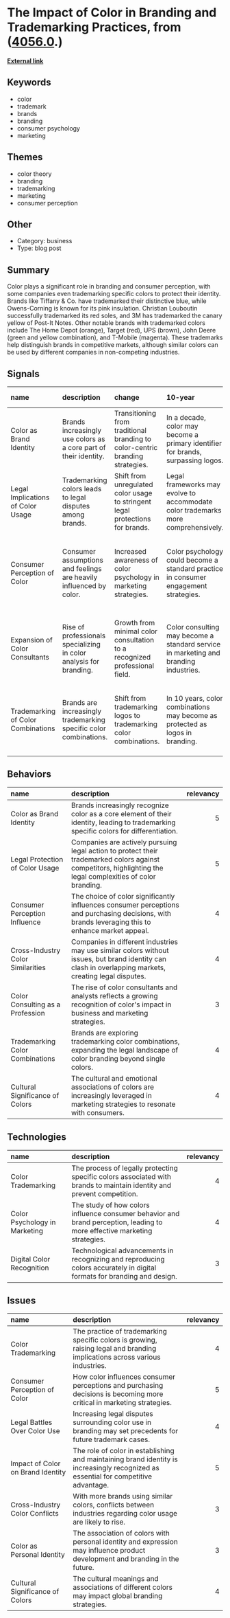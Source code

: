 # __The Impact of Color in Branding and Trademarking Practices__, from ([4056.0](https://kghosh.substack.com/p/4056.0).)

__[External link](https://www.shutterstock.com/blog/9-brands-trademarked-color?utm_source=substack&utm_medium=email)__



## Keywords

* color
* trademark
* brands
* branding
* consumer psychology
* marketing

## Themes

* color theory
* branding
* trademarking
* marketing
* consumer perception

## Other

* Category: business
* Type: blog post

## Summary

Color plays a significant role in branding and consumer perception, with some companies even trademarking specific colors to protect their identity. Brands like Tiffany & Co. have trademarked their distinctive blue, while Owens-Corning is known for its pink insulation. Christian Louboutin successfully trademarked its red soles, and 3M has trademarked the canary yellow of Post-It Notes. Other notable brands with trademarked colors include The Home Depot (orange), Target (red), UPS (brown), John Deere (green and yellow combination), and T-Mobile (magenta). These trademarks help distinguish brands in competitive markets, although similar colors can be used by different companies in non-competing industries.

## Signals

| name                               | description                                                        | change                                                                        | 10-year                                                                              | driving-force                                                                     |   relevancy |
|:-----------------------------------|:-------------------------------------------------------------------|:------------------------------------------------------------------------------|:-------------------------------------------------------------------------------------|:----------------------------------------------------------------------------------|------------:|
| Color as Brand Identity            | Brands increasingly use colors as a core part of their identity.   | Transitioning from traditional branding to color-centric branding strategies. | In a decade, color may become a primary identifier for brands, surpassing logos.     | The growing importance of visual identity in a digital marketplace.               |           4 |
| Legal Implications of Color Usage  | Trademarking colors leads to legal disputes among brands.          | Shift from unregulated color usage to stringent legal protections for brands. | Legal frameworks may evolve to accommodate color trademarks more comprehensively.    | The desire for brands to protect their unique identity and market position.       |           4 |
| Consumer Perception of Color       | Consumer assumptions and feelings are heavily influenced by color. | Increased awareness of color psychology in marketing strategies.              | Color psychology could become a standard practice in consumer engagement strategies. | The need for brands to connect emotionally with consumers through visual stimuli. |           3 |
| Expansion of Color Consultants     | Rise of professionals specializing in color analysis for branding. | Growth from minimal color consultation to a recognized professional field.    | Color consulting may become a standard service in marketing and branding industries. | The complexity of color psychology and branding in competitive markets.           |           3 |
| Trademarking of Color Combinations | Brands are increasingly trademarking specific color combinations.  | Shift from trademarking logos to trademarking color combinations.             | In 10 years, color combinations may become as protected as logos in branding.        | The increasing need for brands to distinguish themselves in crowded markets.      |           4 |

## Behaviors

| name                              | description                                                                                                                                                  |   relevancy |
|:----------------------------------|:-------------------------------------------------------------------------------------------------------------------------------------------------------------|------------:|
| Color as Brand Identity           | Brands increasingly recognize color as a core element of their identity, leading to trademarking specific colors for differentiation.                        |           5 |
| Legal Protection of Color Usage   | Companies are actively pursuing legal action to protect their trademarked colors against competitors, highlighting the legal complexities of color branding. |           5 |
| Consumer Perception Influence     | The choice of color significantly influences consumer perceptions and purchasing decisions, with brands leveraging this to enhance market appeal.            |           4 |
| Cross-Industry Color Similarities | Companies in different industries may use similar colors without issues, but brand identity can clash in overlapping markets, creating legal disputes.       |           4 |
| Color Consulting as a Profession  | The rise of color consultants and analysts reflects a growing recognition of color's impact in business and marketing strategies.                            |           3 |
| Trademarking Color Combinations   | Brands are exploring trademarking color combinations, expanding the legal landscape of color branding beyond single colors.                                  |           4 |
| Cultural Significance of Colors   | The cultural and emotional associations of colors are increasingly leveraged in marketing strategies to resonate with consumers.                             |           4 |

## Technologies

| name                          | description                                                                                                               |   relevancy |
|:------------------------------|:--------------------------------------------------------------------------------------------------------------------------|------------:|
| Color Trademarking            | The process of legally protecting specific colors associated with brands to maintain identity and prevent competition.    |           4 |
| Color Psychology in Marketing | The study of how colors influence consumer behavior and brand perception, leading to more effective marketing strategies. |           4 |
| Digital Color Recognition     | Technological advancements in recognizing and reproducing colors accurately in digital formats for branding and design.   |           3 |

## Issues

| name                              | description                                                                                                                         |   relevancy |
|:----------------------------------|:------------------------------------------------------------------------------------------------------------------------------------|------------:|
| Color Trademarking                | The practice of trademarking specific colors is growing, raising legal and branding implications across various industries.         |           4 |
| Consumer Perception of Color      | How color influences consumer perceptions and purchasing decisions is becoming more critical in marketing strategies.               |           5 |
| Legal Battles Over Color Use      | Increasing legal disputes surrounding color use in branding may set precedents for future trademark cases.                          |           4 |
| Impact of Color on Brand Identity | The role of color in establishing and maintaining brand identity is increasingly recognized as essential for competitive advantage. |           5 |
| Cross-Industry Color Conflicts    | With more brands using similar colors, conflicts between industries regarding color usage are likely to rise.                       |           3 |
| Color as Personal Identity        | The association of colors with personal identity and expression may influence product development and branding in the future.       |           3 |
| Cultural Significance of Colors   | The cultural meanings and associations of different colors may impact global branding strategies.                                   |           4 |